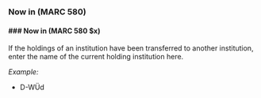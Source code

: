 ### Now in (MARC 580)

#### ### Now in (MARC 580 $x)
If the holdings of an institution have been transferred to another institution, enter the name of the current holding institution here.

_Example:_

- D-WÜd
